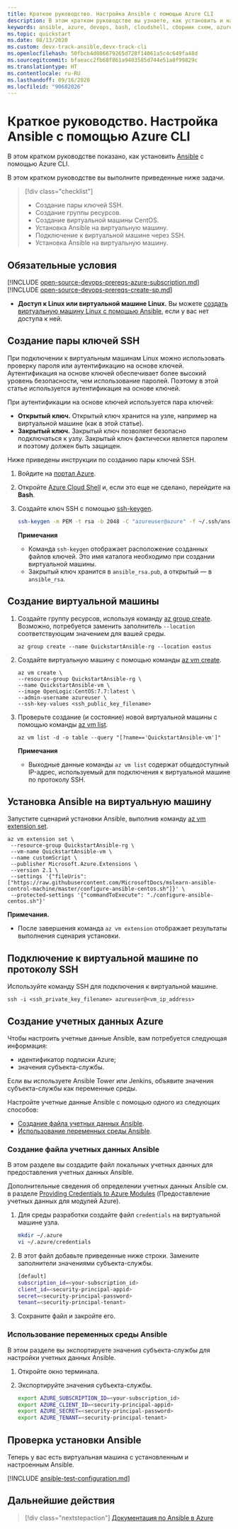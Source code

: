 ```yaml
---
title: Краткое руководство. Настройка Ansible с помощью Azure CLI
description: В этом кратком руководстве вы узнаете, как установить и настроить Ansible для управления ресурсами Azure в Ubuntu, CentOS и SLES.
keywords: ansible, azure, devops, bash, cloudshell, сборник схем, azure cli
ms.topic: quickstart
ms.date: 08/13/2020
ms.custom: devx-track-ansible,devx-track-cli
ms.openlocfilehash: 50fbcb4d086679265d728f14061a5c4c649fa48d
ms.sourcegitcommit: bfaeacc2fb68f861a9403585d744e51a8f99829c
ms.translationtype: HT
ms.contentlocale: ru-RU
ms.lasthandoff: 09/16/2020
ms.locfileid: "90682026"
---
```

# <a name="quickstart-configure-ansible-using-azure-cli"></a>Краткое руководство. Настройка Ansible с помощью Azure CLI

В этом кратком руководстве показано, как установить [Ansible](https://docs.ansible.com/) с помощью Azure CLI.

В этом кратком руководстве вы выполните приведенные ниже задачи.

> [!div class="checklist"]
> * Создание пары ключей SSH.
> * Создание группы ресурсов.
> * Создание виртуальной машины CentOS. 
> * Установка Ansible на виртуальную машину.
> * Подключение к виртуальной машине через SSH.
> * Установка Ansible на виртуальную машину.

## <a name="prerequisites"></a>Обязательные условия

[!INCLUDE [open-source-devops-prereqs-azure-subscription.md](../includes/open-source-devops-prereqs-azure-subscription.md)]
[!INCLUDE [open-source-devops-prereqs-create-sp.md](../includes/open-source-devops-prereqs-create-service-principal.md)]
- **Доступ к Linux или виртуальной машине Linux.** Вы можете [создать виртуальную машину Linux с помощью Ansible](/azure/virtual-network/quick-create-cli), если у вас нет доступа к ней.

## <a name="create-an-ssh-key-pair"></a>Создание пары ключей SSH

При подключении к виртуальным машинам Linux можно использовать проверку пароля или аутентификацию на основе ключей. Аутентификация на основе ключей обеспечивает более высокий уровень безопасности, чем использование паролей. Поэтому в этой статье используется аутентификация на основе ключей.

При аутентификации на основе ключей используется пара ключей:

- **Открытый ключ.** Открытый ключ хранится на узле, например на виртуальной машине (как в этой статье).
- **Закрытый ключ.** Закрытый ключ позволяет безопасно подключаться к узлу. Закрытый ключ фактически является паролем и поэтому должен быть защищен.
        
Ниже приведены инструкции по созданию пары ключей SSH.

1. Войдите на [портал Azure](https://portal.azure.com).

1. Откройте [Azure Cloud Shell](/azure/cloud-shell/overview) и, если это еще не сделано, перейдите на **Bash**.

1. Создайте ключ SSH с помощью [ssh-keygen](https://www.ssh.com/ssh/keygen/).

    ```bash
    ssh-keygen -m PEM -t rsa -b 2048 -C "azureuser@azure" -f ~/.ssh/ansible_rsa -N ""
    ```

    **Примечания**

    - Команда `ssh-keygen` отображает расположение созданных файлов ключей. Это имя каталога необходимо при создании виртуальной машины.
    - Закрытый ключ хранится в `ansible_rsa.pub`, а открытый — в `ansible_rsa`.

## <a name="create-a-virtual-machine"></a>Создание виртуальной машины

1. Создайте группу ресурсов, используя команду [az group create](/cli/azure/group#az-group-create). Возможно, потребуется заменить заполнитель `--location` соответствующим значением для вашей среды.

    ```azurecli
    az group create --name QuickstartAnsible-rg --location eastus
    ```

1. Создайте виртуальную машину с помощью команды [az vm create](/cli/azure/vm#az-vm-create).

    ```azurecli
    az vm create \
    --resource-group QuickstartAnsible-rg \
    --name QuickstartAnsible-vm \
    --image OpenLogic:CentOS:7.7:latest \
    --admin-username azureuser \
    --ssh-key-values <ssh_public_key_filename>
    ```

1. Проверьте создание (и состояние) новой виртуальной машины с помощью команды [az vm list](/cli/azure/vm#az-vm-list).

    ```azurecli
    az vm list -d -o table --query "[?name=='QuickstartAnsible-vm']"
    ```

    **Примечания**

    - Выходные данные команды `az vm list` содержат общедоступный IP-адрес, используемый для подключения к виртуальной машине по протоколу SSH.

## <a name="install-ansible-on-the-virtual-machine"></a>Установка Ansible на виртуальную машину

Запустите сценарий установки Ansible, выполнив команду [az vm extension set](/cli/azure/vm/extension?#az-vm-extension-set).

```azurecli
az vm extension set \
 --resource-group QuickstartAnsible-rg \
 --vm-name QuickstartAnsible-vm \
 --name customScript \
 --publisher Microsoft.Azure.Extensions \
 --version 2.1 \
 --settings '{"fileUris":["https://raw.githubusercontent.com/MicrosoftDocs/mslearn-ansible-control-machine/master/configure-ansible-centos.sh"]}' \
 --protected-settings '{"commandToExecute": "./configure-ansible-centos.sh"}'
```

**Примечания.**

- После завершения команда `az vm extension` отображает результаты выполнения сценария установки.

## <a name="connect-to-your-virtual-machine-via-ssh"></a>Подключение к виртуальной машине по протоколу SSH

Используйте команду SSH для подключения к виртуальной машине.

```azurecli
ssh -i <ssh_private_key_filename> azureuser@<vm_ip_address>
```

## <a name="create-azure-credentials"></a>Создание учетных данных Azure

Чтобы настроить учетные данные Ansible, вам потребуется следующая информация:

* идентификатор подписки Azure;
* значения субъекта-службы.

Если вы используете Ansible Tower или Jenkins, объявите значения субъекта-службы как переменные среды.

Настройте учетные данные Ansible с помощью одного из следующих способов:

- [Создание файла учетных данных Ansible](#file-credentials).
- [Использование переменных среды Ansible](#env-credentials).

### <a name="span-idfile-credentials-create-ansible-credentials-file"></a><span id="file-credentials"/> Создание файла учетных данных Ansible

В этом разделе вы создадите файл локальных учетных данных для предоставления учетных данных Ansible.

Дополнительные сведения об определении учетных данных Ansible см. в разделе [Providing Credentials to Azure Modules](https://docs.ansible.com/ansible/guide_azure.html#providing-credentials-to-azure-modules) (Предоставление учетных данных для модулей Azure).

1. Для среды разработки создайте файл `credentials` на виртуальной машине узла.

    ```bash
    mkdir ~/.azure
    vi ~/.azure/credentials
    ```

1. В этот файл добавьте приведенные ниже строки. Замените заполнители значениями субъекта-службы.

    ```bash
    [default]
    subscription_id=<your-subscription_id>
    client_id=<security-principal-appid>
    secret=<security-principal-password>
    tenant=<security-principal-tenant>
    ```

1. Сохраните файл и закройте его.

### <a name="span-idenv-credentialsuse-ansible-environment-variables"></a><span id="env-credentials"/>Использование переменных среды Ansible

В этом разделе вы экспортируете значения субъекта-службы для настройки учетных данных Ansible.

1. Откройте окно терминала.

1. Экспортируйте значения субъекта-службы.

    ```bash
    export AZURE_SUBSCRIPTION_ID=<your-subscription_id>
    export AZURE_CLIENT_ID=<security-principal-appid>
    export AZURE_SECRET=<security-principal-password>
    export AZURE_TENANT=<security-principal-tenant>
    ```

## <a name="test-ansible-installation"></a>Проверка установки Ansible

Теперь у вас есть виртуальная машина с установленным и настроенным Ansible.

[!INCLUDE [ansible-test-configuration.md](includes/ansible-test-configuration.md)]

## <a name="next-steps"></a>Дальнейшие действия

> [!div class="nextstepaction"]
> [Документация по Ansible в Azure](/azure/developer/Ansible)